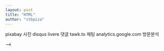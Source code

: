 ```yaml
---
layout: post
title: "HTML"
author: "stbpiza"
---
```

<!--
<!DOCTYPE html> : 현재 문서가 HTML5 문서임을 명시합니다.

<html> : HTML 문서의 루트(root) 요소를 정의합니다.

<head> : HTML 문서의 메타데이터(metadata)를 정의합니다.

- 메타데이터(metadata)란 HTML 문서에 대한 정보(data)로 웹 브라우저에는 직접적으로 표현되지 않는 정보를 의미합니다.
- 이러한 메타데이터는 <title>, <style>, <meta>, <link>, <script>, <base>태그 등을 이용하여 표현할 수 있습니다.

<link rel="cannoical" href="주소"> 한 페이지에 주소가 여러개일때 한 주소에 몰아넣기

<meta>
 charset="utf-8"
 name="" content="" 이용자에게 보이진 않지만 사용가능한 정보(검색 등)
 http-equiv="refresh" content="30" 30초마다 새로고침
 description="" 검색노출시 미리보기에 나오는 내용 (1-2개 문장이나 짧은 단락 추천)
 name="viewport" content="width=divice-width, initial-scale=1.0" 모바일 화면

<title> : HTML 문서의 제목(title)을 정의하며, 다음과 같은 용도로 사용됩니다.

- 웹 브라우저의 툴바(toolbar)에 표시됩니다.
- 웹 브라우저의 즐겨찾기(favorites)에 추가할 때 즐겨찾기의 제목이 됩니다.
- 검색 엔진의 결과 페이지에 제목으로 표시됩니다.

semantic태그 의미론적
<header></header> 
<nav></nav>
<section>
  <article></article>
  <article></article>
  <article></article>
</section>
<footer></footer> 


<body> : 웹 브라우저를 통해 보이는 내용(content) 부분입니다.

<h1> ~ <h6> : 제목(heading)을 나타냅니다.

<p> : 단락(paragraph)을 나타냅니다.

<strong></strong> 굵게(중요)
<b></b> 굵게

<i></i> 이탤릭체
<em></em> 이탤릭체(중요)

<mark></mark> 하이라이팅

<del></del> 삭제효과(취소선) (ins와 짝)
<strike></strike> html5 지원안함
<s></s> html5 권장 del보단 약한삭제

<u></u> 밑줄 철자오류에 씀
<ins></ins> 밑줄 삽입된 텍스트

<abbr></abbr> 밑줄에 줄임말 html5에서 권장
<acronym></acronym> 기능은같음

<sup></sup> 위첨자
<sub></sub> 아래첨자

<br> 줄바꿈

<p></p> 단락

<blockquote></blockquote> 블록인용구

<address></address> 주소

<img src="">
width 가로
height 세로
alt 대신 나올 글자
title 도움말

<ul></ul>목차
  <li></li> 그룹하위항목
<ol></ol>숫자목차 순서
  <li></li>

<a href=""></a> 링크
target="_black" 새창에서열기
title="" 마우스 올리면 설명

class="" 그룹화
id="" class보다 우선, 유일값

<div></div>       의미 기능 포함안된값 블럭값(줄바뀜)
<span></span>   줄안바뀜

<table border="테두리">   표
  <thead>
    <tr>
      <th></th> 진하게
    </tr>
  </thead>
  <tbody>
    <tr>
      <td></td>
    </tr>
  </tbody>
  <tfoot>
    <tr>
      <td></td>
    </tr>
  </tfoot>

rowspan="" x개의 행 병합 아래로
colspan="" x개의 열 병합 오른쪽

</table>

<form action="http://localhost/login.php"> 서버로 정보보내기
  method="get" 공개전송 "post" 비공개전송
  autocomplete="on" 자동완성

  <input type="text" name="값 이름" value="default value"> 입력상자
  type="password" 암호입력상자
  type="submit" 제출버튼 value로 이름변경가능
  type="button" 전송기능은 없는 순수버튼
  type="reset" 내용초기화
  type="radio" 동그란버튼 (이름을 똑같이 여러개 만들면 하나만 선택됨)
  type="checkbox" 다중선택
  checked 넣어두면 기본선택
  type="hidden" name="" value="" 숨겨진정보 전송
  type="file" 파일전송 (form에다가 name="이름" method="post" enctype="multipart/form-data" 추가해야함)

  type="number" 숫자만 입력가능 min="" max="" 지정가능
  placeholder="" 입력전 내용 표시
  autofocus 커서 시작위치지정
  required 미입력시 제출막기
  pattern="[a-zA-Z]" 알파벳 한글자 [][] 두글자 .은 모든문자 .+ 모든문자 무제한(하나이상) [0-9] 숫자

  <textarea cols="" rows=""></textarea> 여러줄 입력상자

</form>



<label for="id_txt"></label> id값의 이름표라는의미
for 대신 레이블로 감싸도 가능



<select name="값 이름" multiple(다중선택)>
  <option value="값"></option> 옵션중에 하나 선택
  <option value="값"></option>
  <option value="값"></option>
</select>





<!--  주석
-->

pixabay 사진
disqus livere 댓글
tawk.to 채팅
analytics.google.com 방문분석

-->
